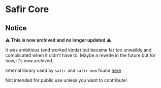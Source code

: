 # Safir Core

## Notice

:warning: **This is now archived and no longer updated** :warning:

It was ambitious (and worked kinda) but became far too unweildy and complicated when it didn't have to.
Maybe a rewrite in the future but for now, it's now archived.

Internal library used by `safir` and `safir-mem` found [here](https://github.com/Tyrannican/safir)

Not intended for public use unless you want to contribute!
